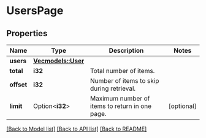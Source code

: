 # UsersPage

## Properties

Name | Type | Description | Notes
------------ | ------------- | ------------- | -------------
**users** | [**Vec<models::User>**](User.md) |  | 
**total** | **i32** | Total number of items. | 
**offset** | **i32** | Number of items to skip during retrieval. | 
**limit** | Option<**i32**> | Maximum number of items to return in one page. | [optional]

[[Back to Model list]](../README.md#documentation-for-models) [[Back to API list]](../README.md#documentation-for-api-endpoints) [[Back to README]](../README.md)


